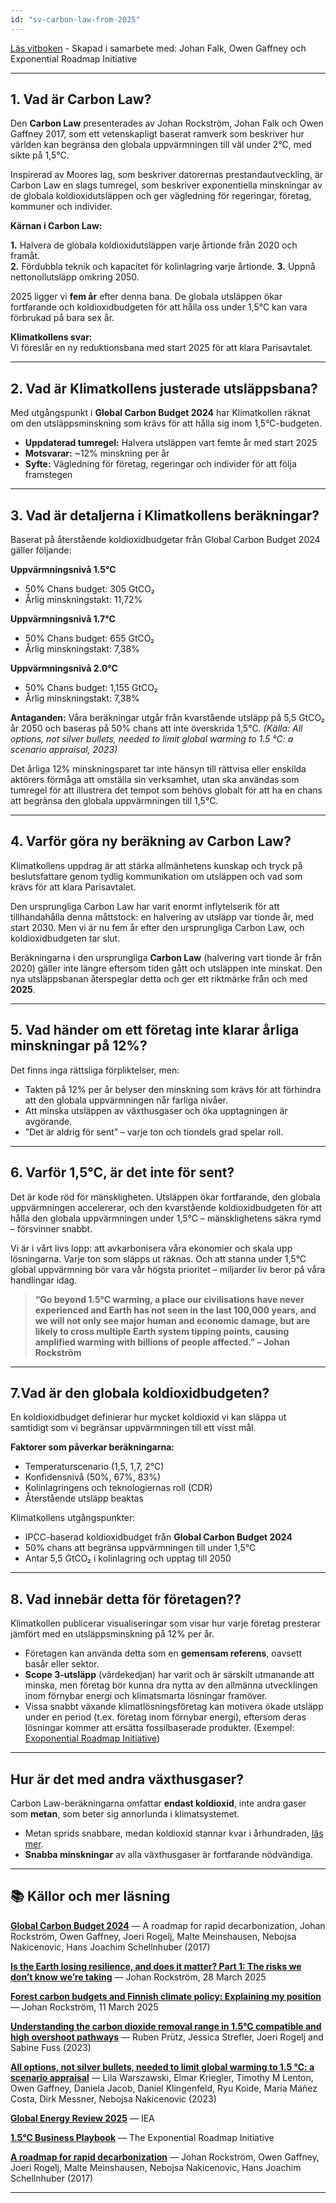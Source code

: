 ```yaml
---
id: "sv-carbon-law-from-2025"
---
```


[Läs vitboken](/reports/2025-06-19_ApplyingCarbonLawFrom2025.pdf) - Skapad i samarbete med: Johan Falk, Owen Gaffney och Exponential Roadmap Initiative

---

## 1. Vad är Carbon Law?
 
Den **Carbon Law** presenterades av Johan Rockström, Johan Falk och Owen Gaffney 2017, som ett vetenskapligt baserat ramverk som beskriver hur världen kan begränsa den globala uppvärmningen till väl under 2°C, med sikte på 1,5°C.

Inspirerad av Moores lag, som beskriver datorernas prestandautveckling, är Carbon Law en slags tumregel, som beskriver exponentiella minskningar av de globala koldioxidutsläppen och ger vägledning för regeringar, företag, kommuner och individer.

**Kärnan i Carbon Law:**

**1.** Halvera de globala koldioxidutsläppen varje årtionde från 2020 och framåt.  
**2.** Fördubbla teknik och kapacitet för kolinlagring varje årtionde. 
**3.** Uppnå nettonollutsläpp omkring 2050.   

2025 ligger vi **fem år** efter denna bana. De globala utsläppen ökar fortfarande och koldioxidbudgeten för att hålla oss under 1,5°C kan vara förbrukad på bara sex år.

**Klimatkollens svar:**  
Vi föreslår en ny reduktionsbana med start 2025 för att klara Parisavtalet.

---

## 2. Vad är Klimatkollens justerade utsläppsbana?

Med utgångspunkt i **Global Carbon Budget 2024** har Klimatkollen räknat om den utsläppsminskning som krävs för att hålla sig inom 1,5°C-budgeten.

- **Uppdaterad tumregel:** Halvera utsläppen vart femte år med start 2025  
- **Motsvarar:** ~12% minskning per år 
- **Syfte:** Vägledning för företag, regeringar och individer för att följa framstegen

---

## 3. Vad är detaljerna i Klimatkollens beräkningar?

Baserat på återstående koldioxidbudgetar från Global Carbon Budget 2024 gäller följande:

**Uppvärmningsnivå 1.5°C**
- 50% Chans budget: 305 GtCO₂
- Årlig minskningstakt: 11,72%

**Uppvärmningsnivå 1.7°C**
- 50% Chans budget: 655 GtCO₂
- Årlig minskningstakt: 7,38%

**Uppvärmningsnivå 2.0°C**
- 50% Chans budget: 1,155 GtCO₂
- Årlig minskningstakt: 7,38%


**Antaganden:**
Våra beräkningar utgår från kvarstående utsläpp på 5,5 GtCO₂ år 2050 och baseras på 50% chans att inte överskrida 1,5°C. *(Källa: All options, not silver bullets, needed to limit global warming to 1.5 °C: a scenario appraisal, 2023)*

Det årliga 12% minskningsparet tar inte hänsyn till rättvisa eller enskilda aktörers förmåga att omställa sin verksamhet, utan ska användas som tumregel för att illustrera det tempot som behövs globalt för att ha en chans att begränsa den globala uppvärmningen till 1,5°C.

---

## 4. Varför göra ny beräkning av Carbon Law?

Klimatkollens uppdrag är att stärka allmänhetens kunskap och tryck på beslutsfattare genom tydlig kommunikation om utsläppen och vad som krävs för att klara Parisavtalet.

Den ursprungliga Carbon Law har varit enormt inflytelserik för att tillhandahålla denna måttstock: en halvering av utsläpp var tionde år, med start 2030. Men vi är nu fem år efter den ursprungliga Carbon Law, och koldioxidbudgeten tar slut.

Beräkningarna i den ursprungliga **Carbon Law** (halvering vart tionde år från 2020) gäller inte längre eftersom tiden gått och utsläppen inte minskat. Den nya utsläppsbanan återspeglar detta och ger ett riktmärke från och med **2025**.

---

## 5. Vad händer om ett företag inte klarar årliga minskningar på 12%?

Det finns inga rättsliga förpliktelser, men:

- Takten på 12% per år belyser den minskning som krävs för att förhindra att den globala uppvärmningen når farliga nivåer.
- Att minska utsläppen av växthusgaser och öka upptagningen är avgörande.
- ”Det är aldrig för sent” – varje ton och tiondels grad spelar roll.

---

## 6. Varför 1,5°C, är det inte för sent?

Det är kode röd för mänskligheten. Utsläppen ökar fortfarande, den globala uppvärmningen accelererar, och den kvarstående koldioxidbudgeten för att hålla den globala uppvärmningen under 1,5°C – mänsklighetens säkra rymd – försvinner snabbt.

Vi är i vårt livs lopp: att avkarbonisera våra ekonomier och skala upp lösningarna. Varje ton som släpps ut räknas. Och att stanna under 1,5°C global uppvärmning bör vara vår högsta prioritet – miljarder liv beror på våra handlingar idag.

> **“Go beyond 1.5°C warming, a place our civilisations have never experienced and Earth has not seen in the last 100,000 years, and we will not only see major human and economic damage, but are likely to cross multiple Earth system tipping points, causing amplified warming with billions of people affected.” – Johan Rockström**

---

## 7.Vad är den globala koldioxidbudgeten?

En koldioxidbudget definierar hur mycket koldioxid vi kan släppa ut samtidigt som vi begränsar uppvärmningen till ett visst mål.

**Faktorer som påverkar beräkningarna:**
- Temperaturscenario (1,5, 1,7, 2°C)  
- Konfidensnivå (50%, 67%, 83%)  
- Kolinlagringens och teknologiernas roll (CDR)
- Återstående utsläpp beaktas

Klimatkollens utgångspunkter:
- IPCC-baserad koldioxidbudget från **Global Carbon Budget 2024**  
- 50% chans att begränsa uppvärmningen till under 1,5°C  
- Antar 5,5 GtCO₂ i kolinlagring och upptag till 2050 

---

## 8. Vad innebär detta för företagen??

Klimatkollen publicerar visualiseringar som visar hur varje företag presterar jämfört med en utsläppsminskning på 12% per år.

- Företagen kan använda detta som en **gemensam referens**, oavsett basår eller sektor. 
- **Scope 3-utsläpp** (värdekedjan) har varit och är särskilt utmanande att minska, men företag bör kunna dra nytta av den allmänna utvecklingen inom förnybar energi och klimatsmarta lösningar framöver.  
- Vissa snabbt växande klimatlösningsföretag kan motivera ökade utsläpp under en period (t.ex. företag inom förnybar energi), eftersom deras lösningar kommer att ersätta fossilbaserade produkter. (Exempel: [Exoponential Roadmap Initiative](https://exponentialroadmap.org/climate-solutions-framework/))

---

## Hur är det med andra växthusgaser?

Carbon Law-beräkningarna omfattar **endast koldioxid**, inte andra gaser som **metan**, som beter sig annorlunda i klimatsystemet.

- Metan sprids snabbare, medan koldioxid stannar kvar i århundraden, [läs mer](https://www.ipcc.ch/report/ar6/wg1/downloads/faqs/IPCC_AR6_WGI_FAQ_Chapter_05.pdf).
- **Snabba minskningar** av alla växthusgaser är fortfarande nödvändiga.

---

## 📚 Källor och mer läsning

**[Global Carbon Budget 2024](https://essd.copernicus.org/articles/17/965/2025/essd-17-965-2025.pdf)** — A roadmap for rapid decarbonization, Johan Rockström, Owen Gaffney, Joeri Rogelj, Malte Meinshausen, Nebojsa Nakicenovic, Hans Joachim Schellnhuber (2017)

**[Is the Earth losing resilience, and does it matter? Part 1: The risks we don’t know we’re taking](https://www.linkedin.com/pulse/earth-losing-resilience-does-matter-part-3-what-all-mean-rockstr%C3%B6m-rukge/)** — Johan Rockström, 28 March 2025

**[Forest carbon budgets and Finnish climate policy: Explaining my position](https://www.linkedin.com/pulse/forest-carbon-budgets-finnish-climate-policy-my-johan-rockström-smize)** — Johan Rockström, 11 March 2025

**[Understanding the carbon dioxide removal range in 1.5°C compatible and high overshoot pathways](https://iopscience.iop.org/article/10.1088/2515-7620/accdba)** — Ruben Prütz, Jessica Strefler, Joeri Rogelj and Sabine Fuss (2023)

**[All options, not silver bullets, needed to limit global warming to 1.5 °C: a scenario appraisal](https://iopscience.iop.org/article/10.1088/1748-9326/abfeec)** — Lila Warszawski, Elmar Kriegler, Timothy M Lenton, Owen Gaffney, Daniela Jacob, Daniel Klingenfeld, Ryu Koide, María Máñez Costa, Dirk Messner, Nebojsa Nakicenovic (2023)

**[Global Energy Review 2025](https://www.iea.org/reports/global-energy-review-2025/co2-emissions)** — IEA

**[1.5°C Business Playbook](https://exponentialroadmap.org/wp-content/uploads/2022/09/1.5C-business-playbook-v2.0.pdf)** — The Exponential Roadmap Initiative

**[A roadmap for rapid decarbonization](https://www.science.org/doi/10.1126/science.aah3443)** — Johan Rockström, Owen Gaffney, Joeri Rogelj, Malte Meinshausen, Nebojsa Nakicenovic, Hans Joachim Schellnhuber (2017)

---
